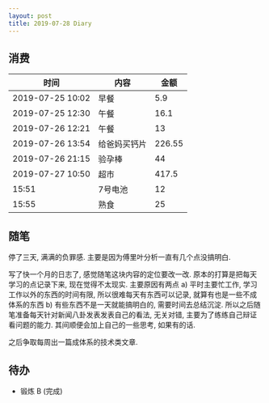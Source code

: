 ```yaml
---
layout: post
title: 2019-07-28 Diary
---
```


## 消费

| 时间 | 内容 | 金额 |
| - | - | - |
| 2019-07-25 10:02 | 早餐 | 5.9 |
| 2019-07-25 12:30 | 午餐 | 16.1 |
| 2019-07-26 12:21 | 午餐 | 13 |
| 2019-07-26 13:54 | 给爸妈买钙片 | 226.55 |
| 2019-07-26 21:15 | 验孕棒 | 44 |
| 2019-07-27 10:50 | 超市| 417.5 |
| 15:51 | 7号电池 | 12 |
| 15:55 | 熟食 | 25 |

## 随笔

停了三天, 满满的负罪感. 主要是因为傅里叶分析一直有几个点没搞明白.

写了快一个月的日志了, 感觉随笔这块内容的定位要改一改. 原本的打算是把每天学习的点记录下来,
现在觉得不太现实. 主要原因有两点 a) 平时主要忙工作, 学习工作以外的东西的时间有限,
所以很难每天有东西可以记录, 就算有也是一些不成体系的东西 b) 有些东西不是一天就能搞明白的,
需要时间去总结沉淀. 所以之后随笔准备每天针对新闻八卦发表发表自己的看法, 无关对错, 主要为了练练自己辩证看问题的能力.
其间顺便会加上自己的一些思考, 如果有的话.

之后争取每周出一篇成体系的技术类文章.

## 待办

- 锻炼 B (完成)
